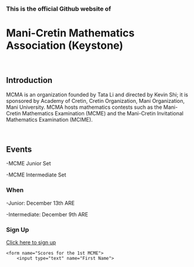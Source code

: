 <h3>This is the official Github website of <h1>Mani-Cretin Mathematics Association (Keystone)</h1>
<br/>
<h2>Introduction</h2>
    <p>MCMA is an organization founded by Tata Li and directed by Kevin Shi; it is sponsored by Academy of Cretin, Cretin Organization, Mani Organization, Mani University. MCMA hosts mathematics contests such as the Mani-Cretin Mathematics Examination (MCME) and the Mani-Cretin Invitational Mathematics Examination (MCIME).</p>
    <br/>

<h2>Events</h2>
  <p>-MCME Junior Set</p>
  <p>-MCME Intermediate Set</p>
  <h3>When</h3>
  <p>-Junior: December 13th ARE</p>
  <p>-Intermediate: December 9th ARE</p>
  <h3>Sign Up</h3>
  <a href="https://forms.office.com/r/AakGduQf4i" target="_blank">Click here to sign up</a>
   
    <form name="Scores for the 1st MCME">
        <input type="text" name="First Name">
</form>
